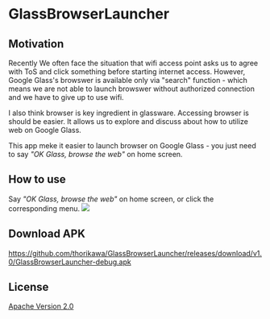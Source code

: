 GlassBrowserLauncher
====================

## Motivation
Recently We often face the situation that wifi access point asks us to agree with ToS and click something before starting internet access. However, Google Glass's browswer is available only via "search" function - which means we are not able to launch browswer without authorized connection and we have to give up to use wifi.

I also think browser is key ingredient in glassware. Accessing browser is should be easier. It allows us to explore and discuss about how to utilize web on Google Glass.

This app meke it easier to launch browser on Google Glass - you just need to say *"OK Glass, browse the web"* on home screen.

## How to use
Say *"OK Glass, browse the web"* on home screen, or click the corresponding menu.
<img src="http://thorikawa.github.io/GlassBrowserLauncher/img/browse_screen.png" />

## Download APK
https://github.com/thorikawa/GlassBrowserLauncher/releases/download/v1.0/GlassBrowserLauncher-debug.apk

## License

[Apache Version 2.0](http://www.apache.org/licenses/LICENSE-2.0.html)
